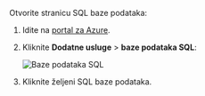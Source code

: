 
Otvorite stranicu SQL baze podataka:

1.  Idite na [portal za Azure](https://portal.azure.com).
2.  Kliknite **Dodatne usluge** > **baze podataka SQL**:

    ![Baze podataka SQL](./media/sql-database-browse-to-database/browse-to-database.png)

3.  Kliknite željeni SQL baze podataka.